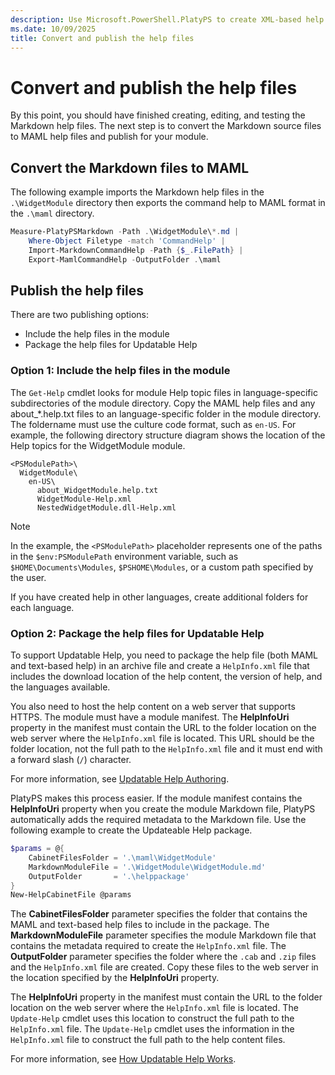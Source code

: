 ```yaml
---
description: Use Microsoft.PowerShell.PlatyPS to create XML-based help for PowerShell modules.
ms.date: 10/09/2025
title: Convert and publish the help files
---
```

# Convert and publish the help files

By this point, you should have finished creating, editing, and testing the Markdown help files. The
next step is to convert the Markdown source files to MAML help files and publish for your module.


## Convert the Markdown files to MAML

The following example imports the Markdown help files in the `.\WidgetModule` directory then exports
the command help to MAML format in the `.\maml` directory.

```powershell
Measure-PlatyPSMarkdown -Path .\WidgetModule\*.md |
    Where-Object Filetype -match 'CommandHelp' |
    Import-MarkdownCommandHelp -Path {$_.FilePath} |
    Export-MamlCommandHelp -OutputFolder .\maml
```

## Publish the help files

There are two publishing options:

- Include the help files in the module
- Package the help files for Updatable Help

### Option 1: Include the help files in the module

The `Get-Help` cmdlet looks for module Help topic files in language-specific subdirectories of the
module directory. Copy the MAML help files and any about_*.help.txt files to an language-specific
folder in the module directory. The foldername must use the culture code format, such as `en-US`.
For example, the following directory structure diagram shows the location of the Help topics for the
WidgetModule module.

```
<PSModulePath>\
  WidgetModule\
    en-US\
      about_WidgetModule.help.txt
      WidgetModule-Help.xml
      NestedWidgetModule.dll-Help.xml
```

> [!NOTE]
> In the example, the `<PSModulePath>` placeholder represents one of the paths in the
> `$env:PSModulePath` environment variable, such as `$HOME\Documents\Modules`, `$PSHOME\Modules`, or
> a custom path specified by the user.

If you have created help in other languages, create additional folders for each language.

### Option 2: Package the help files for Updatable Help

To support Updatable Help, you need to package the help file (both MAML and text-based help) in an
archive file and create a `HelpInfo.xml` file that includes the download location of the help
content, the version of help, and the languages available.

You also need to host the help content on a web server that supports HTTPS. The module must have a
module manifest. The **HelpInfoUri** property in the manifest must contain the URL to the folder
location on the web server where the `HelpInfo.xml` file is located. This URL should be the folder
location, not the full path to the `HelpInfo.xml` file and it must end with a forward slash (`/`)
character.

For more information, see [Updatable Help Authoring][02].

PlatyPS makes this process easier. If the module manifest contains the **HelpInfoUri** property when
you create the module Markdown file, PlatyPS automatically adds the required metadata to the
Markdown file. Use the following example to create the Updateable Help package.

```powershell
$params = @{
    CabinetFilesFolder = '.\maml\WidgetModule'
    MarkdownModuleFile = '.\WidgetModule\WidgetModule.md'
    OutputFolder       = '.\helppackage'
}
New-HelpCabinetFile @params
```

The **CabinetFilesFolder** parameter specifies the folder that contains the MAML and text-based help
files to include in the package. The **MarkdownModuleFile** parameter specifies the module Markdown
file that contains the metadata required to create the `HelpInfo.xml` file. The **OutputFolder**
parameter specifies the folder where the `.cab` and `.zip` files and the `HelpInfo.xml` file are
created. Copy these files to the web server in the location specified by the **HelpInfoUri**
property.

The **HelpInfoUri** property in the manifest must contain the URL to the folder location on the web
server where the `HelpInfo.xml` file is located. The `Update-Help` cmdlet uses this location to
construct the full path to the `HelpInfo.xml` file. The `Update-Help` cmdlet uses the information in
the `HelpInfo.xml` file to construct the full path to the help content files.

For more information, see [How Updatable Help Works][01].

<!-- link references -->
[01]: /powershell/scripting/developer/help/how-updatable-help-works
[02]: /powershell/scripting/developer/help/updatable-help-authoring-step-by-step
